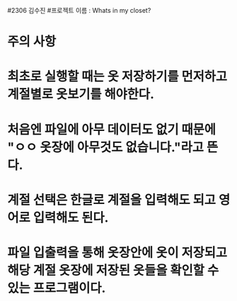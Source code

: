 #2306 김수진
#프로젝트 이름 : Whats in my closet?
# 주의 사항
# 최초로 실행할 때는 옷 저장하기를 먼저하고 계절별로 옷보기를 해야한다.
# 처음엔 파일에 아무 데이터도 없기 때문에 "ㅇㅇ 옷장에 아무것도 없습니다."라고 뜬다.
# 계절 선택은 한글로 계절을 입력해도 되고 영어로 입력해도 된다.

# 파일 입출력을 통해 옷장안에 옷이 저장되고 해당 계절 옷장에 저장된 옷들을 확인할 수 있는 프로그램이다.
